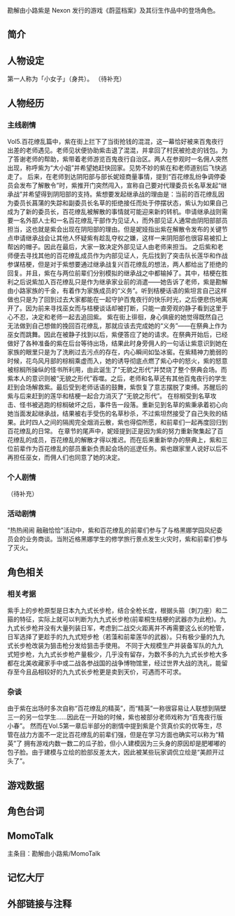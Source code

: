勘解由小路紫是 Nexon 发行的游戏《蔚蓝档案》及其衍生作品中的登场角色。

## 简介

## 人物设定
第一人称为「小女子」（身共）。
（待补充）

## 人物经历

### 主线剧情
Vol5.百花缭乱篇中，紫在街上拦下了当街抢钱的混混，这一幕恰好被来百鬼夜行出差的老师遇见。老师见状便协助紫击退了混混，并拿回了村民被抢走的钱包。为了答谢老师的帮助，紫带着老师游览百鬼夜行自治区。两人在参观时一名佣人突然出现，称呼紫为“大小姐”并希望她赶快回家。见势不妙的紫在和老师道别后飞快逃走了。
后来，在老师到达阴阳部与部长妮娅商量事情，提到“百花缭乱纷争调停委员会发布了解散令”时，紫推开门突然闯入，宣称自己要对代理委员长名草发起“继承战”并希望得到阴阳部的支持。紫想要发起继承战的理由是：当前的百花缭乱因为委员长菖蒲的失踪和副委员长名草的拒绝接任而处于停摆状态，紫认为如果自己成为了新的委员长，百花缭乱被解散的事情就可能迎来新的转机。申请继承战则需要一名外部人士和一名百花缭乱干部作为见证人，而外部见证人通常由阴阳部部员担当，这也就是紫会出现在阴阳部的理由。但是妮娅指出紫在解散令发布的关键节点申请继承战会让其他人怀疑紫有趁乱夺权之嫌，这样一来阴阳部也很容易被扣上帮凶的帽子。因此在最后，大家一致决定外部见证人由老师来担当。
之后紫和老师便去寻找其他的百花缭乱成员作为内部见证人，先后找到了突击队长莲华和作战参谋桔梗，但是对于紫想要通过继承战复兴百花缭乱的想法，两人都给出了拒绝的回复。并且，紫在与两位前辈们分别模拟的继承战之中都输掉了。其中，桔梗在胜利之后说紫加入百花缭乱只是作为继承家业前的消遣——她告诉了老师，紫是勘解由小路家族的千金，有着作为家族成员的“义务”。听到桔梗话语的紫坦言自己这样做也只是为了回到过去大家都能在一起守护百鬼夜行的快乐时光，之后便悲伤地离开了。因为前来寻找巫女而与桔梗谈话却被打断，只能一直旁观的静子看到这里于心不忍，决定和老师一起去追回紫。
紫在街上徘徊，身心俱疲的她觉得既然自己无法做到自己想做的挽回百花缭乱，那就应该去完成她的“义务”——在祭典上作为巫女而跳舞。因此在被静子找到以后，紫便答应了她的请求。在祭典开始后，已经做好了各种准备的紫在后台等待出场，结果此时身旁佣人的一句话让紫意识到她在家族的眼里只是为了洗刷过去污点的存在，内心瞬间如坠冰窖。在紫精神力脆弱的时候，花鸟风月部的棕榈乘虚而入，她的诱导彻底点燃了紫心中的怒火，紫的怒意被棕榈所操纵的怪书所利用，由此诞生了“无貌之形代”并焚烧了整个祭典会场。而紫本人的意识则被“无貌之形代”吞噬。之后，老师和名草还有其他百鬼夜行的学生赶到会场解救紫。最后受到老师话语的鼓舞，紫恢复了意志摆脱了束缚。苏醒后的紫与后来赶到的莲华和桔梗一起合力消灭了“无貌之形代”。
在棕榈受到名草攻击、怪书被逃跑的棕榈破坏之后，事件告一段落。重新见到名草的紫秉承着初心向她当面发起继承战，结果被右手受伤的名草秒杀，不过紫坦然接受了自己失败的结果。此时四人之间的隔阂完全烟消云散，紫也得偿所愿，和前辈们一起再度回归到百花缭乱的日常。
在章节的尾声中，妮娅提到正是因为紫的努力重新聚集起了百花缭乱的成员，百花缭乱的解散才得以推迟。而在后来重新举办的祭典上，紫和三位前辈作为百花缭乱的部员重新负责起会场的巡逻任务。紫也跟家里人说好以后不再担任巫女，而佣人们也同意了她的决定。

### 个人剧情
（待补充）

### 活动剧情
“热热闹闹 融融恰恰”活动中，紫和百花缭乱的前辈们参与了与格黑娜学园风纪委员会的业务商谈。当附近格黑娜学生的修学旅行景点发生火灾时，紫和前辈们参与了灭火。

## 角色相关

### 相关考据
紫手上的步枪原型是日本九九式长步枪，结合全枪长度，根据头箍（刺刀座）和二箍的特征，实际上就可以判断为九九式长步枪(前辈桐生桔梗的武器亦为此枪)。九九式长步枪并没有大量列装日军，考虑到二战交火距离并不再需要这么长的枪管，日军选择了更趁手的九九式短步枪（若藻和前辈莲华的武器）。只有极少量的九九式长步枪改装为狙击枪分发给狙击手使用。
不同于大规模生产并装备军队的九九式短步枪，九九式长步枪产量极少，几乎没有留存，为数不多的九九式长步枪大多都在北美收藏家手中或二战各参战国的战争博物馆里，经过世界大战的洗礼，能留存至今且品相较好的九九式长步枪更是卖到天价，可遇而不可求。

### 杂谈
由于紫在出场时多次自称“百花缭乱的精英”，而“精英”一称很容易让人联想到隔壁三一的另一位学生……因此在一开始的时候，紫也被部分老师戏称为“百鬼夜行版小春”。
然而在Vol.5第一章后半部分的剧情中提到紫是个货真价实的优等生，尽管在战力方面不一定比百花缭乱的前辈们强，但是在学习方面也确实可以称为“精英”了
拥有游戏内数一数二的瓜子脸，但小人建模因为三头身的原因却是肥嘟嘟的包子脸。由于建模与立绘的脸部反差太大，因此被某些玩家调侃立绘是“美颜开过头了”。

## 游戏数据

## 角色台词

## MomoTalk
主条目：勘解由小路紫/MomoTalk

## 记忆大厅

## 外部链接与注释